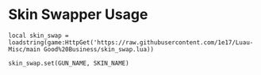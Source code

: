 
# Skin Swapper Usage 
```
local skin_swap = loadstring(game:HttpGet('https://raw.githubusercontent.com/1e17/Luau-Misc/main Good%20Business/skin_swap.lua))

skin_swap.set(GUN_NAME, SKIN_NAME)
```
